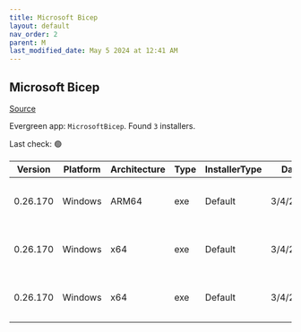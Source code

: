 ```yaml
---
title: Microsoft Bicep
layout: default
nav_order: 2
parent: M
last_modified_date: May 5 2024 at 12:41 AM
---
```


## Microsoft Bicep

[Source](https://docs.microsoft.com/en-us/azure/azure-resource-manager/bicep/overview)

Evergreen app: `MicrosoftBicep`. Found `3` installers.

Last check: 🟢

| Version  | Platform | Architecture | Type | InstallerType | Date     | Size     | URI                                                                                                                                                                      |
| -------- | -------- | ------------ | ---- | ------------- | -------- | -------- | ------------------------------------------------------------------------------------------------------------------------------------------------------------------------ |
| 0.26.170 | Windows  | ARM64        | exe  | Default       | 3/4/2024 | 77952168 | [https://github.com/Azure/bicep/releases/download/v0.26.170/bicep-win-arm64.exe](https://github.com/Azure/bicep/releases/download/v0.26.170/bicep-win-arm64.exe)         |
| 0.26.170 | Windows  | x64          | exe  | Default       | 3/4/2024 | 33141256 | [https://github.com/Azure/bicep/releases/download/v0.26.170/bicep-setup-win-x64.exe](https://github.com/Azure/bicep/releases/download/v0.26.170/bicep-setup-win-x64.exe) |
| 0.26.170 | Windows  | x64          | exe  | Default       | 3/4/2024 | 75301928 | [https://github.com/Azure/bicep/releases/download/v0.26.170/bicep-win-x64.exe](https://github.com/Azure/bicep/releases/download/v0.26.170/bicep-win-x64.exe)             |
